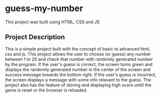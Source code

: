 # guess-my-number
This project was built using HTML, CSS and JS

## Project Description
This is a simple project built with the concept of basic to advanced html, css and js. 
This project allows the user to choose (or guess) any number between 1 to 20 and check that number with randomly generated number by the program.
If the user's guess is correct, the screen turns green and displays the randomly generated number in the center of the screen and success message towards the bottom right.
If the user's guess is incorrect, the screen displays a message with some info relavant to the guess.
The project also has the feature of storing and displaying high score untill the game is reset or the browser is reloaded.
